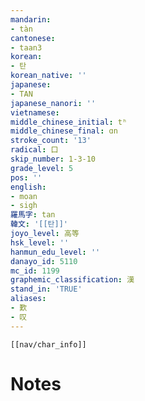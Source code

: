 ```yaml
---
mandarin:
- tàn
cantonese:
- taan3
korean:
- 탄
korean_native: ''
japanese:
- TAN
japanese_nanori: ''
vietnamese:
middle_chinese_initial: tʰ
middle_chinese_final: ɑn
stroke_count: '13'
radical: 口
skip_number: 1-3-10
grade_level: 5
pos: ''
english:
- moan
- sigh
羅馬字: tan
韓文: '[[탄]]'
joyo_level: 高等
hsk_level: ''
hanmun_edu_level: ''
danayo_id: 5110
mc_id: 1199
graphemic_classification: 漢
stand_in: 'TRUE'
aliases:
- 歎
- 叹
---
```

```meta-bind-embed
[[nav/char_info]]
```

# Notes
